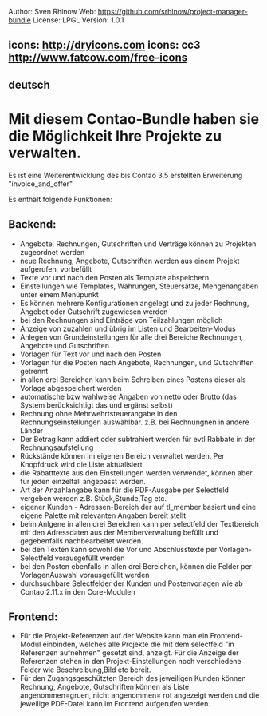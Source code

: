 Author: Sven Rhinow
Web: https://github.com/srhinow/project-manager-bundle
License: LPGL
Version: 1.0.1

icons: http://dryicons.com
icons: cc3 http://www.fatcow.com/free-icons
-----------------------------
deutsch
-----------------------------

# Mit diesem Contao-Bundle haben sie die Möglichkeit Ihre Projekte zu verwalten.

Es ist eine Weiterentwicklung des bis Contao 3.5 erstellten Erweiterung "invoice_and_offer" 

Es enthält folgende Funktionen:

## Backend:
- Angebote, Rechnungen, Gutschriften und Verträge können zu Projekten zugeordnet werden
- neue Rechnung, Angebote, Gutschriften werden aus einem Projekt aufgerufen, vorbefüllt
- Texte vor und nach den Posten als Template abspeichern.
- Einstellungen wie Templates, Währungen, Steuersätze, Mengenangaben unter einem Menüpunkt
- Es können mehrere Konfigurationen angelegt und zu jeder Rechnung, Angebot oder Gutschrift zugewiesen werden
- bei den Rechnungen sind Einträge von Teilzahlungen möglich
- Anzeige von zuzahlen und übrig im Listen und Bearbeiten-Modus
- Anlegen von Grundeinstellungen für alle drei Bereiche Rechnungen, Angebote und Gutschriften
- Vorlagen für Text vor und nach den Posten
- Vorlagen für die Posten nach Angebote, Rechnungen, und Gutschriften getrennt
- in allen drei Bereichen kann beim Schreiben eines Postens dieser als Vorlage abgespeichert werden
- automatische bzw wahlweise Angaben von netto oder Brutto (das System berücksichtigt das und ergänst selbst)
- Rechnung ohne Mehrwehrtsteuerangabe in den Rechnungseinstellungen auswählbar. z.B. bei Rechnungnen in andere Länder
- Der Betrag kann addiert oder subtrahiert werden für evtl Rabbate in der Rechnungsaufstellung
- Rückstände können im eigenen Bereich verwaltet werden.  Per Knopfdruck wird die Liste aktualisiert
- die Rabatttexte aus den Einstellungen werden verwendet, können aber für jeden einzelfall angepasst werden.
- Art der Anzahlangabe kann für die PDF-Ausgabe per Selectfeld vergeben werden z.B. Stück,Stunde,Tag etc.
- eigener Kunden - Adressen-Bereich der auf tl_member basiert und eine eigene Palette mit relevanten Angaben bereit stellt
- beim Anlgene in allen drei Bereichen kann per selectfeld der Textbereich mit den Adressdaten aus der Memberverwaltung befüllt und gegebenfalls nachbearbeitet werden.
- bei den Texten kann sowohl die Vor und Abschlusstexte per Vorlagen-Selectfeld vorausgefüllt werden
- bei den Posten ebenfalls in allen drei Bereichen, können die Felder per VorlagenAuswahl vorausgefüllt werden
- durchsuchbare Selectfelder der Kunden und Postenvorlagen wie ab Contao 2.11.x in den Core-Modulen

## Frontend:
- Für die Projekt-Referenzen auf der Website kann man ein Frontend-Modul einbinden, welches alle Projekte die mit dem selectfeld "in Referenzen aufnehmen" gesetzt sind, anzeigt. Für die Anzeige der Referenzen stehen in den Projekt-Einstellungen noch verschiedene Felder wie Beschreibung,Bild etc bereit.
- Für den Zugangsgeschützten Bereich des jeweiligen Kunden können Rechnung, Angebote, Gutschriften können als Liste angenommen=gruen, nicht angenommen= rot angezeigt werden
  und die jeweilige PDF-Datei kann im Frontend aufgerufen werden.
